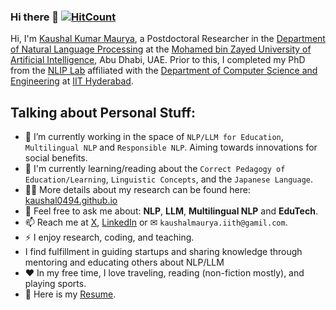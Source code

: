 ### Hi there 👋  [![HitCount](https://hits.dwyl.com/kaushal0494/READMEmd.svg?style=flat-square)](http://hits.dwyl.com/kaushal0494/READMEmd)

Hi, I'm [Kaushal Kumar Maurya](https://kaushal0494.github.io/), a Postdoctoral Researcher in the [Department of Natural Language Processing](https://mbzuai.ac.ae/research/department/natural-language-processing-department/) at the [Mohamed bin Zayed University of Artificial Intelligence](https://mbzuai.ac.ae/), Abu Dhabi, UAE. Prior to this, I completed my PhD from the [NLIP Lab](https://cse.iith.ac.in/nlip) affiliated with the [Department of Computer Science and Engineering](https://cse.iith.ac.in/) at [IIT Hyderabad](https://iith.ac.in/).

## Talking about Personal Stuff:

- 🔭 I’m currently working in the space of `NLP/LLM for Education`, `Multilingual NLP` and `Responsible NLP`. Aiming towards innovations for social benefits.
- 🌱 I'm currently learning/reading about the `Correct Pedagogy of Education/Learning`, `Linguistic Concepts`, and the `Japanese Language`.
- 👨‍💻 More details about my research can be found here: [kaushal0494.github.io](https://kaushal0494.github.io/)
- 💬 Feel free to ask me about: **NLP**, **LLM**, **Multilingual NLP** and **EduTech**.
- 📫 Reach me at [X](https://twitter.com/KaushalMaurya94), [LinkedIn](https://www.linkedin.com/in/kaushal-kumar-maurya-73016773/) or ✉ 
 `kaushalmaurya.iith@gamil.com`.
- ⚡ I enjoy research, coding, and teaching.
- I find fulfillment in guiding startups and sharing knowledge through mentoring and educating others about NLP/LLM
- ❤️ In my free time, I love traveling, reading (non-fiction mostly), and playing sports.
- 📝 Here is my [Resume](https://kaushal0494.github.io/assets/pdf/Kaushal_Resume.pdf).


